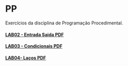 # PP

Exercícios da disciplina de Programação Procedimental.
#### [LAB02 - Entrada Saida PDF](https://github.com/joaoguicardosoo/PP/files/8799521/pp_lab02_entradasaida_variaveis_expressoes.pdf)
#### [LAB03 - Condicionais PDF](https://github.com/joaoguicardosoo/PP/files/8799505/pp_lab03_condicionais.pdf)
#### [LAB04- Laços PDF](https://github.com/joaoguicardosoo/PP/files/8799500/pp_lab04_lacos.pdf)
